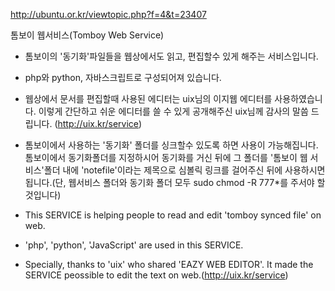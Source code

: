 
http://ubuntu.or.kr/viewtopic.php?f=4&t=23407

톰보이 웹서비스(Tomboy Web Service)
 
- 톰보이의 '동기화'파일들을 웹상에서도 읽고, 편집할수 있게 해주는 서비스입니다.
- php와 python, 자바스크립트로 구성되어져 있습니다.
- 웹상에서 문서를 편집할때 사용된 에디터는 uix님의 이지웹 에디터를 사용하였습니다. 이렇게 간단하고 쉬운 에디터를 쓸 수 있게 공개해주신 uix님께 감사의 말씀 드립니다.
  (http://uix.kr/service)
- 톰보이에서 사용하는 '동기화' 폴더를 싱크할수 있도록 하면 사용이 가능해집니다. 톰보이에서 동기화폴더를 지정하시어 동기화를 거신 뒤에 그 폴더를 '톰보이 웹 서비스'폴더 내에 'notefile'이라는 제목으로 심볼릭 링크를 걸어주신 뒤에 사용하시면 됩니다.(단, 웹서비스 폴더와 동기화 폴더 모두 sudo chmod -R 777*를 주서야 할 것입니다)



- This SERVICE is helping people to read and edit 'tomboy synced file' on web.
- 'php', 'python', 'JavaScript' are used in this SERVICE.
- Specially, thanks to 'uix' who shared 'EAZY WEB EDITOR'. It made the SERVICE peossible to edit the text on web.(http://uix.kr/service)
